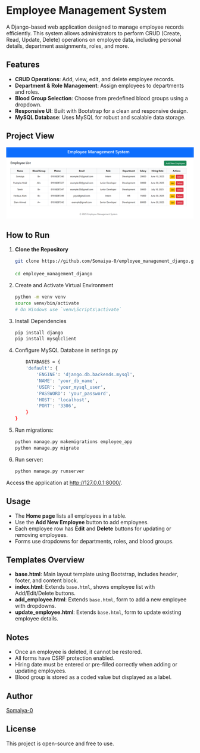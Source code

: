 # Employee Management System

A Django-based web application designed to manage employee records efficiently. This system allows administrators to perform CRUD (Create, Read, Update, Delete) operations on employee data, including personal details, department assignments, roles, and more.

##  Features

- **CRUD Operations**: Add, view, edit, and delete employee records.
- **Department & Role Management**: Assign employees to departments and roles.
- **Blood Group Selection**: Choose from predefined blood groups using a dropdown.
- **Responsive UI**: Built with Bootstrap for a clean and responsive design.
-  **MySQL Database**: Uses MySQL for robust and scalable data storage. 


##  Project View
![Screenshot](employee_app/Project_Screenshot.png)

## How to Run

1. **Clone the Repository**

   ```bash
   git clone https://github.com/Somaiya-0/employee_management_django.git

   cd employee_management_django

2. Create and Activate Virtual Environment
    ```bash
    python -m venv venv
    source venv/bin/activate  
    # On Windows use `venv\Scripts\activate`
3. Install Dependencies
    ```bash
    pip install django
    pip install mysqlclient
4. Configure MySQL Database in settings.py
    ```bash
        DATABASES = {
        'default': {
            'ENGINE': 'django.db.backends.mysql',
            'NAME': 'your_db_name',
            'USER': 'your_mysql_user',
            'PASSWORD': 'your_password',
            'HOST': 'localhost',
            'PORT': '3306',
        }
    }

5. Run migrations:  

   ```bash
   python manage.py makemigrations employee_app
   python manage.py migrate
6. Run server:
    ```bash
    python manage.py runserver
Access the application at http://127.0.0.1:8000/.

## Usage

- The **Home page** lists all employees in a table.
- Use the **Add New Employee** button to add employees.
- Each employee row has **Edit** and **Delete** buttons for updating or removing employees.
- Forms use dropdowns for departments, roles, and blood groups.

##  Templates Overview

- **base.html**: Main layout template using Bootstrap, includes header, footer, and content block.
- **index.html**: Extends `base.html`, shows employee list with Add/Edit/Delete buttons.
- **add_employee.html**: Extends `base.html`, form to add a new employee with dropdowns.
- **update_employee.html**: Extends `base.html`, form to update existing employee details.

## Notes

- Once an employee is deleted, it cannot be restored.
- All forms have CSRF protection enabled.
- Hiring date must be entered or pre-filled correctly when adding or updating employees.
- Blood group is stored as a coded value but displayed as a label.



## Author

[Somaiya-0](https://github.com/Somaiya-0)



##  License

This project is open-source and free to use.
